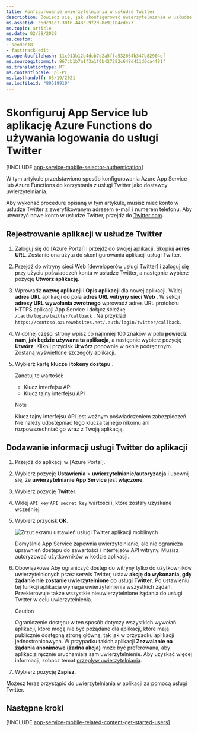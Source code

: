 ```yaml
---
title: Konfigurowanie uwierzytelniania w usłudze Twitter
description: Dowiedz się, jak skonfigurować uwierzytelnianie w usłudze Twitter jako dostawcę tożsamości dla aplikacji App Service lub Azure Functions.
ms.assetid: c6dc91d7-30f6-448c-9f2d-8e91104cde73
ms.topic: article
ms.date: 02/28/2020
ms.custom:
- seodec18
- fasttrack-edit
ms.openlocfilehash: 11c913b12b4dcb7d2a5ffa532064b347b82904ef
ms.sourcegitcommit: 867cb1b7a1f3a1f0b427282c648d411d0ca4f81f
ms.translationtype: MT
ms.contentlocale: pl-PL
ms.lasthandoff: 03/19/2021
ms.locfileid: "80519910"
---
```

# <a name="configure-your-app-service-or-azure-functions-app-to-use-twitter-login"></a>Skonfiguruj App Service lub aplikację Azure Functions do używania logowania do usługi Twitter

[!INCLUDE [app-service-mobile-selector-authentication](../../includes/app-service-mobile-selector-authentication.md)]

W tym artykule przedstawiono sposób konfigurowania Azure App Service lub Azure Functions do korzystania z usługi Twitter jako dostawcy uwierzytelniania.

Aby wykonać procedurę opisaną w tym artykule, musisz mieć konto w usłudze Twitter z zweryfikowanym adresem e-mail i numerem telefonu. Aby utworzyć nowe konto w usłudze Twitter, przejdź do [Twitter.com].

## <a name="register-your-application-with-twitter"></a><a name="register"> </a>Rejestrowanie aplikacji w usłudze Twitter

1. Zaloguj się do [Azure Portal] i przejdź do swojej aplikacji. Skopiuj **adres URL**. Zostanie ona użyta do skonfigurowania aplikacji usługi Twitter.
1. Przejdź do witryny sieci Web [deweloperów usługi Twitter] i zaloguj się przy użyciu poświadczeń konta w usłudze Twitter, a następnie wybierz pozycję **Utwórz aplikację**.
1. Wprowadź **nazwę aplikacji** i **Opis aplikacji** dla nowej aplikacji. Wklej **adres URL** aplikacji do pola **adres URL witryny sieci Web** . W sekcji **adresy URL wywołania zwrotnego** wprowadź adres URL protokołu HTTPS aplikacji App Service i dołącz ścieżkę `/.auth/login/twitter/callback` . Na przykład `https://contoso.azurewebsites.net/.auth/login/twitter/callback`.
1. W dolnej części strony wpisz co najmniej 100 znaków w polu **powiedz nam, jak będzie używana ta aplikacja**, a następnie wybierz pozycję **Utwórz**. Kliknij przycisk **Utwórz** ponownie w oknie podręcznym. Zostaną wyświetlone szczegóły aplikacji.
1. Wybierz kartę **klucze i tokeny dostępu** .

   Zanotuj te wartości:
   - Klucz interfejsu API
   - Klucz tajny interfejsu API

   > [!NOTE]
   > Klucz tajny interfejsu API jest ważnym poświadczeniem zabezpieczeń. Nie należy udostępniać tego klucza tajnego nikomu ani rozpowszechniać go wraz z Twoją aplikacją.

## <a name="add-twitter-information-to-your-application"></a><a name="secrets"> </a>Dodawanie informacji usługi Twitter do aplikacji

1. Przejdź do aplikacji w [Azure Portal].
1. Wybierz pozycję **Ustawienia**  >  **uwierzytelnianie/autoryzacja** i upewnij się, że **uwierzytelnianie App Service** jest **włączone**.
1. Wybierz pozycję **Twitter**.
1. Wklej `API key` `API secret key` wartości i, które zostały uzyskane wcześniej.
1. Wybierz przycisk **OK**.

   ![Zrzut ekranu ustawień usługi Twitter aplikacji mobilnych][1]

   Domyślnie App Service zapewnia uwierzytelnianie, ale nie ogranicza uprawnień dostępu do zawartości i interfejsów API witryny. Musisz autoryzować użytkowników w kodzie aplikacji.

1. Obowiązkowe Aby ograniczyć dostęp do witryny tylko do użytkowników uwierzytelnionych przez serwis Twitter, ustaw **akcję do wykonania, gdy żądanie nie zostanie uwierzytelnione** do usługi **Twitter**. Po ustawieniu tej funkcji aplikacja wymaga uwierzytelnienia wszystkich żądań. Przekierowuje także wszystkie nieuwierzytelnione żądania do usługi Twitter w celu uwierzytelnienia.

   > [!CAUTION]
   > Ograniczenie dostępu w ten sposób dotyczy wszystkich wywołań aplikacji, które mogą nie być pożądane dla aplikacji, które mają publicznie dostępną stronę główną, tak jak w przypadku aplikacji jednostronicowych. W przypadku takich aplikacji **Zezwalanie na żądania anonimowe (żadna akcja)** może być preferowana, aby aplikacja ręcznie uruchamiała sam uwierzytelnienie. Aby uzyskać więcej informacji, zobacz temat [przepływ uwierzytelniania](overview-authentication-authorization.md#authentication-flow).

1. Wybierz pozycję **Zapisz**.

Możesz teraz przystąpić do uwierzytelniania w aplikacji za pomocą usługi Twitter.

## <a name="next-steps"></a><a name="related-content"> </a>Następne kroki

[!INCLUDE [app-service-mobile-related-content-get-started-users](../../includes/app-service-mobile-related-content-get-started-users.md)]

<!-- Images. -->

[0]: ./media/app-service-mobile-how-to-configure-twitter-authentication/app-service-twitter-redirect.png
[1]: ./media/app-service-mobile-how-to-configure-twitter-authentication/mobile-app-twitter-settings.png

<!-- URLs. -->

[Deweloperzy usługi Twitter]: https://go.microsoft.com/fwlink/p/?LinkId=268300
[twitter.com]: https://go.microsoft.com/fwlink/p/?LinkID=268287
[Witryna Azure Portal]: https://portal.azure.com/
[xamarin]: ../app-services-mobile-app-xamarin-ios-get-started-users.md
